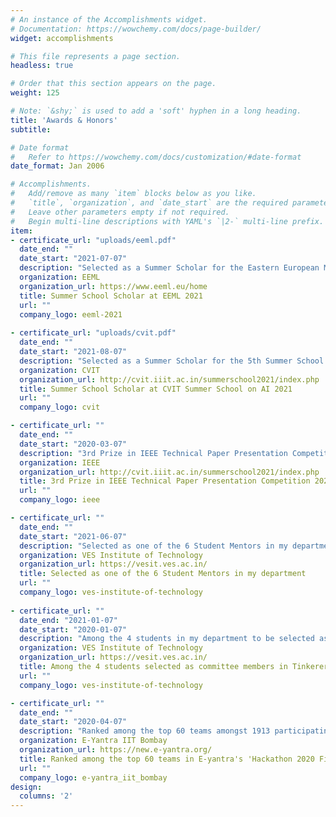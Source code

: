 ```yaml
---
# An instance of the Accomplishments widget.
# Documentation: https://wowchemy.com/docs/page-builder/
widget: accomplishments

# This file represents a page section.
headless: true

# Order that this section appears on the page.
weight: 125

# Note: `&shy;` is used to add a 'soft' hyphen in a long heading.
title: 'Awards & Honors'
subtitle:

# Date format
#   Refer to https://wowchemy.com/docs/customization/#date-format
date_format: Jan 2006

# Accomplishments.
#   Add/remove as many `item` blocks below as you like.
#   `title`, `organization`, and `date_start` are the required parameters.
#   Leave other parameters empty if not required.
#   Begin multi-line descriptions with YAML's `|2-` multi-line prefix.
item:
- certificate_url: "uploads/eeml.pdf"
  date_end: ""
  date_start: "2021-07-07"
  description: "Selected as a Summer Scholar for the Eastern European Machine Learning Summer School (EEML 2021) amongst a competitive international pool of 1000+ applicants"
  organization: EEML
  organization_url: https://www.eeml.eu/home
  title: Summer School Scholar at EEML 2021
  url: ""
  company_logo: eeml-2021
  
- certificate_url: "uploads/cvit.pdf"
  date_end: ""
  date_start: "2021-08-07"
  description: "Selected as a Summer Scholar for the 5th Summer School on Artificial Intelligence 2021 organized by Centre for Visual Information Technology (CVIT), International Institute of Information Technology Hyderabad from 2 - 31 August 2021"
  organization: CVIT
  organization_url: http://cvit.iiit.ac.in/summerschool2021/index.php
  title: Summer School Scholar at CVIT Summer School on AI 2021
  url: ""
  company_logo: cvit

- certificate_url: ""
  date_end: ""
  date_start: "2020-03-07"
  description: "3rd Prize in IEEE Technical Paper Presentation Competition 2020 in my institute for my research work titled 'Accident Avoidance Alert System for Drivers'"
  organization: IEEE
  organization_url: http://cvit.iiit.ac.in/summerschool2021/index.php
  title: 3rd Prize in IEEE Technical Paper Presentation Competition 2020
  url: ""
  company_logo: ieee

- certificate_url: ""
  date_end: ""
  date_start: "2021-06-07"
  description: "Selected as one of the 6 Student Mentors in my department. Responsibilities include mentoring junior students academically and with their career prospects."
  organization: VES Institute of Technology
  organization_url: https://vesit.ves.ac.in/
  title: Selected as one of the 6 Student Mentors in my department
  url: ""
  company_logo: ves-institute-of-technology
  
- certificate_url: ""
  date_end: "2021-01-07"
  date_start: "2020-01-07"
  description: "Among the 4 students in my department to be selected as a committee member in Tinkerer's Lab - A laboratory in my institute for developing projects and organizing workshops"
  organization: VES Institute of Technology
  organization_url: https://vesit.ves.ac.in/
  title: Among the 4 students selected as committee members in Tinkerer's Lab
  url: ""
  company_logo: ves-institute-of-technology

- certificate_url: ""
  date_end: ""
  date_start: "2020-04-07"
  description: "Ranked among the top 60 teams amongst 1913 participating teams in E-yantra's 'Hackathon 2020: Fighting COVID-19' for our proposed solution: 'COVID-19 App'"
  organization: E-Yantra IIT Bombay
  organization_url: https://new.e-yantra.org/
  title: Ranked among the top 60 teams in E-yantra's 'Hackathon 2020 Fighting COVID-19'
  url: ""
  company_logo: e-yantra_iit_bombay
design:
  columns: '2' 
---
```

